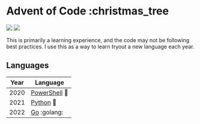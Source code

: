 # Advent of Code :christmas_tree

![](https://img.shields.io/badge/stars%20⭐-10-yellow)
![](https://img.shields.io/badge/days%20completed-5-red)

This is primarily a learning experience, and the code may not be following best practices. I use this as a way to learn tryout a new language each year.

## Languages

| Year | Language                                                            |
| ---- | ------------------------------------------------------------------- |
| 2020 | [PowerShell](https://learn.microsoft.com/en-us/powershell/) :shell: |
| 2021 | [Python](https://www.python.org/) :snake:                           |
| 2022 | [Go](https://golang.org/) :golang:                                  |

